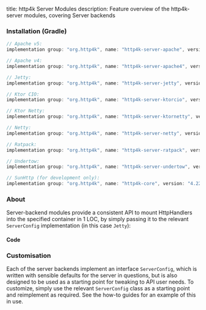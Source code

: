 title: http4k Server Modules
description: Feature overview of the http4k-server modules, covering Server backends

### Installation (Gradle)

```groovy
// Apache v5: 
implementation group: "org.http4k", name: "http4k-server-apache", version: "4.22.0.0"

// Apache v4: 
implementation group: "org.http4k", name: "http4k-server-apache4", version: "4.22.0.0"

// Jetty: 
implementation group: "org.http4k", name: "http4k-server-jetty", version: "4.22.0.0"

// Ktor CIO: 
implementation group: "org.http4k", name: "http4k-server-ktorcio", version: "4.22.0.0"

// Ktor Netty: 
implementation group: "org.http4k", name: "http4k-server-ktornetty", version: "4.22.0.0"

// Netty: 
implementation group: "org.http4k", name: "http4k-server-netty", version: "4.22.0.0"

// Ratpack: 
implementation group: "org.http4k", name: "http4k-server-ratpack", version: "4.22.0.0"

// Undertow: 
implementation group: "org.http4k", name: "http4k-server-undertow", version: "4.22.0.0"

// SunHttp (for development only): 
implementation group: "org.http4k", name: "http4k-core", version: "4.22.0.0"
```

### About
Server-backend modules provide a consistent API to mount HttpHandlers into the specified container in 1 LOC, by 
simply passing it to the relevant `ServerConfig` implementation (in this case `Jetty`):

#### Code [<img class="octocat"/>](https://github.com/http4k/http4k/blob/master/src/docs/guide/reference/servers/example_http.kt)

<script src="https://gist-it.appspot.com/https://github.com/http4k/http4k/blob/master/src/docs/guide/reference/servers/example_http.kt"></script>

### Customisation
Each of the server backends implement an interface `ServerConfig`, which is written with sensible defaults for the server in questions, 
but is also designed to be used as a starting point for tweaking to API user needs. To customize, simply use the relevant `ServerConfig` 
class as a starting point and reimplement as required. See the how-to guides for an example of this in use.
